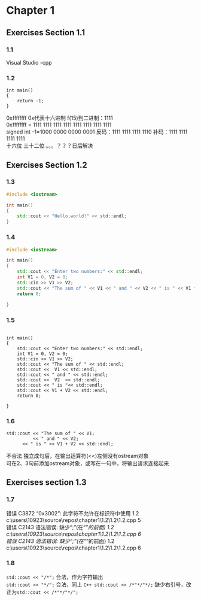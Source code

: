 # Chapter 1
## Exercises Section 1.1
### 1.1
Visual Studio -cpp
### 1.2
```
int main()
{
    return -1; 
}
```
0xffffffff  0x代表十六进制 f(15)到二进制：1111  
0xffffffff = 1111 1111 1111 1111 1111 1111 1111 1111  
signed int -1=1000 0000 0000 0001 反码：1111 1111 1111 1110 补码：1111 1111 1111 1111   
十六位 三十二位 。。。？？？日后解决  
## Exercises Section 1.2
### 1.3
```C++
#include <iostream>

int main()
{
	std::cout << "Hello,world!" << std::endl;
}
```
### 1.4
```C++
#include <iostream>

int main()
{
	std::cout << "Enter two numbers:" << std::endl;
	int V1 = 0, V2 = 0;
	std::cin >> V1 >> V2;
	std::cout << "The sum of " << V1 << " and " << V2 << " is " << V1 * V2 << std::endl;
	return 0;
  
}
```
### 1.5
```#include <iostream>

int main()
{
	std::cout << "Enter two numbers:" << std::endl;
	int V1 = 0, V2 = 0;
	std::cin >> V1 >> V2;
	std::cout << "The sum of " << std::endl;
	std::cout <<  V1 << std::endl;
	std::cout << " and " << std::endl;
	std::cout <<  V2  << std::endl;
	std::cout << " is "<< std::endl;
	std::cout << V1 + V2 << std::endl;
	return 0;

}
```
### 1.6
```
std::cout << "The sum of " << V1; 
          << " and " << V2; 
	  << " is " << V1 + V2 << std::endl;
```
不合法 独立成句后，在输出运算符(<<)左侧没有ostream对象   
可在2、3句前添加ostream对象，或写在一句中，将输出请求连接起来   
## Exercises section 1.3
### 1.7

错误	C3872	“0x3002”: 此字符不允许在标识符中使用	1.2	c:\users\10923\source\repos\chapter1\1.2\1.2\1.2.cpp	5	
错误	C2143	语法错误: 缺少“;”(在“*”的前面)	1.2	c:\users\10923\source\repos\chapter1\1.2\1.2\1.2.cpp	6	
错误	C2143	语法错误: 缺少“;”(在“*”的前面)	1.2	c:\users\10923\source\repos\chapter1\1.2\1.2\1.2.cpp	6	
### 1.8
```std::cout << "/*";``` 合法，作为字符输出   
```std::cout << "*/";``` 合法，同上
```C++ std::cout << /*"*/"*/;``` 缺少右引号，改正为```std::cout << /*"*/"*/";```
























